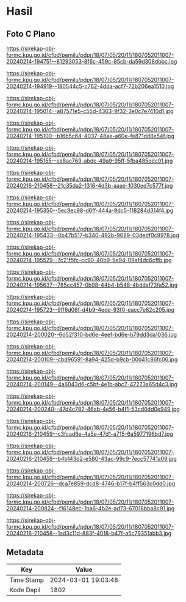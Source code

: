 # Hasil

## Foto C Plano

https://sirekap-obj-formc.kpu.go.id/cfbd/pemilu/pdpr/18/07/05/20/11/1807052011007-20240214-194751--81293053-8f6c-459c-85cb-da59d308dbbc.jpg

https://sirekap-obj-formc.kpu.go.id/cfbd/pemilu/pdpr/18/07/05/20/11/1807052011007-20240214-194919--180544c5-c762-4dda-acf7-72b206ea1510.jpg

https://sirekap-obj-formc.kpu.go.id/cfbd/pemilu/pdpr/18/07/05/20/11/1807052011007-20240214-195014--a87571e5-c55d-4363-9f32-3e0c7e7410d1.jpg

https://sirekap-obj-formc.kpu.go.id/cfbd/pemilu/pdpr/18/07/05/20/11/1807052011007-20240214-195100--b16b5c64-4037-48ae-a60e-fe871dd8e54f.jpg

https://sirekap-obj-formc.kpu.go.id/cfbd/pemilu/pdpr/18/07/05/20/11/1807052011007-20240214-195155--ea8ac769-abdc-49a9-95ff-5fba485edc01.jpg

https://sirekap-obj-formc.kpu.go.id/cfbd/pemilu/pdpr/18/07/05/20/11/1807052011007-20240216-210458--21c35da2-1316-4d3b-aaae-1030ed7c577f.jpg

https://sirekap-obj-formc.kpu.go.id/cfbd/pemilu/pdpr/18/07/05/20/11/1807052011007-20240214-195350--5ec3ec98-d6ff-444a-9dc5-118284d314f4.jpg

https://sirekap-obj-formc.kpu.go.id/cfbd/pemilu/pdpr/18/07/05/20/11/1807052011007-20240214-195433--0b47b517-b340-492b-9689-03dedf0c8978.jpg

https://sirekap-obj-formc.kpu.go.id/cfbd/pemilu/pdpr/18/07/05/20/11/1807052011007-20240214-195529--7c21f5fc-cc90-40b9-9e94-09af4dc6cffb.jpg

https://sirekap-obj-formc.kpu.go.id/cfbd/pemilu/pdpr/18/07/05/20/11/1807052011007-20240214-195637--785cc457-0b98-44b4-b548-4bddaf73fa52.jpg

https://sirekap-obj-formc.kpu.go.id/cfbd/pemilu/pdpr/18/07/05/20/11/1807052011007-20240214-195723--9ff6d06f-d4b9-4ede-93f0-eacc7e82c205.jpg

https://sirekap-obj-formc.kpu.go.id/cfbd/pemilu/pdpr/18/07/05/20/11/1807052011007-20240214-200020--6d52f310-bd6e-4eef-bd6e-b79dd3da1036.jpg

https://sirekap-obj-formc.kpu.go.id/cfbd/pemilu/pdpr/18/07/05/20/11/1807052011007-20240214-200109--cbd96591-8a94-425d-b9cb-00d41c86fc06.jpg

https://sirekap-obj-formc.kpu.go.id/cfbd/pemilu/pdpr/18/07/05/20/11/1807052011007-20240214-200149--4a6043d6-c5bf-4e1b-abc7-47273a65d4c3.jpg

https://sirekap-obj-formc.kpu.go.id/cfbd/pemilu/pdpr/18/07/05/20/11/1807052011007-20240214-200240--47d4c782-46ab-4e56-b4f1-53cd0dd0e949.jpg

https://sirekap-obj-formc.kpu.go.id/cfbd/pemilu/pdpr/18/07/05/20/11/1807052011007-20240216-210459--c3fcad6e-4a5e-47d1-a715-6a5977196bd7.jpg

https://sirekap-obj-formc.kpu.go.id/cfbd/pemilu/pdpr/18/07/05/20/11/1807052011007-20240216-210459--b4b143d2-e580-43ac-99c9-7ecc57741a09.jpg

https://sirekap-obj-formc.kpu.go.id/cfbd/pemilu/pdpr/18/07/05/20/11/1807052011007-20240214-200726--dca7e859-dcd8-4746-b17f-b4ff563c0dd0.jpg

https://sirekap-obj-formc.kpu.go.id/cfbd/pemilu/pdpr/18/07/05/20/11/1807052011007-20240214-200824--f16148ec-1ba6-4b2e-ad73-67018bba8c91.jpg

https://sirekap-obj-formc.kpu.go.id/cfbd/pemilu/pdpr/18/07/05/20/11/1807052011007-20240216-210458--1ad3c11d-883f-4018-b47f-a5c79351abb3.jpg


## Metadata

| Key        | Value               |
| ---------- | ------------------- |
| Time Stamp | 2024-03-01 19:03:48 |
| Kode Dapil | 1802                |



